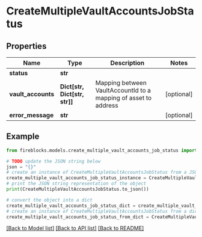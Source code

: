 # CreateMultipleVaultAccountsJobStatus


## Properties

Name | Type | Description | Notes
------------ | ------------- | ------------- | -------------
**status** | **str** |  | 
**vault_accounts** | **Dict[str, Dict[str, str]]** | Mapping between VaultAccountId to a mapping of asset to address | [optional] 
**error_message** | **str** |  | [optional] 

## Example

```python
from fireblocks.models.create_multiple_vault_accounts_job_status import CreateMultipleVaultAccountsJobStatus

# TODO update the JSON string below
json = "{}"
# create an instance of CreateMultipleVaultAccountsJobStatus from a JSON string
create_multiple_vault_accounts_job_status_instance = CreateMultipleVaultAccountsJobStatus.from_json(json)
# print the JSON string representation of the object
print(CreateMultipleVaultAccountsJobStatus.to_json())

# convert the object into a dict
create_multiple_vault_accounts_job_status_dict = create_multiple_vault_accounts_job_status_instance.to_dict()
# create an instance of CreateMultipleVaultAccountsJobStatus from a dict
create_multiple_vault_accounts_job_status_from_dict = CreateMultipleVaultAccountsJobStatus.from_dict(create_multiple_vault_accounts_job_status_dict)
```
[[Back to Model list]](../README.md#documentation-for-models) [[Back to API list]](../README.md#documentation-for-api-endpoints) [[Back to README]](../README.md)



